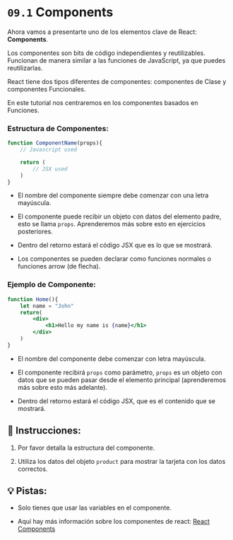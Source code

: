 # `09.1` Components

Ahora vamos a presentarte uno de los elementos clave de React: **Components**.

Los componentes son bits de código independientes y reutilizables. Funcionan de manera similar a las funciones de JavaScript, ya que puedes reutilizarlas.

React tiene dos tipos diferentes de componentes: componentes de Clase y componentes Funcionales.

En este tutorial nos centraremos en los componentes basados ​​en Funciones.

### Estructura de Componentes:

```jsx
function ComponentName(props){
    // Javascript used

    return (
        // JSX used
    )
}
```

+ El nombre del componente siempre debe comenzar con una letra mayúscula.

+ El componente puede recibir un objeto con datos del elemento padre, esto se llama `props`. Aprenderemos más sobre esto en ejercicios posteriores.

+ Dentro del retorno estará el código JSX que es lo que se mostrará.

+ Los componentes se pueden declarar como funciones normales o funciones arrow (de flecha).

### Ejemplo de Componente:

```jsx
function Home(){
    let name = "John"
    return(
        <div>
            <h1>Hello my name is {name}</h1>
        </div>
    )
}
```

+ El nombre del componente debe comenzar con letra mayúscula.

+ El componente recibirá `props` como parámetro, `props` es un objeto con datos que se pueden pasar desde el elemento principal (aprenderemos más sobre esto más adelante).

+ Dentro del retorno estará el código JSX, que es el contenido que se mostrará.

## 📝 Instrucciones:

1. Por favor detalla la estructura del componente.

2. Utiliza los datos del objeto `product` para mostrar la tarjeta con los datos correctos.

## 💡 Pistas:

+ Solo tienes que usar las variables en el componente.

+ Aquí hay más información sobre los componentes de react: [React Components](https://www.w3schools.com/react/react_components.asp#:~:text=Components%20are%20independent%20and%20reusable,will%20concentrate%20on%20Function%20components.)
